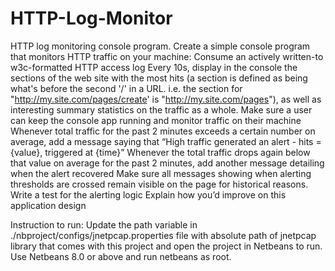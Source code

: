 HTTP-Log-Monitor
================
HTTP log monitoring console program.
Create a simple console program that monitors HTTP traffic on your machine:
Consume an actively written-to w3c-formatted HTTP access log
Every 10s, display in the console the sections of the web site with the most hits (a section is defined as being what's before the second '/' in a URL. i.e. the section for "http://my.site.com/pages/create' is "http://my.site.com/pages"), as well as interesting summary statistics on the traffic as a whole.
Make sure a user can keep the console app running and monitor traffic on their machine
Whenever total traffic for the past 2 minutes exceeds a certain number on average, add a message saying that “High traffic generated an alert - hits = {value}, triggered at {time}”
Whenever the total traffic drops again below that value on average for the past 2 minutes, add another message detailing when the alert recovered
Make sure all messages showing when alerting thresholds are crossed remain visible on the page for historical reasons.
Write a test for the alerting logic
Explain how you’d improve on this application design

Instruction to run:
Update the path variable in ./nbproject/configs/jnetpcap.properties file with absolute path of jnetpcap library that comes with this project and open the project in Netbeans to run.
Use Netbeans 8.0 or above and run netbeans as root.
